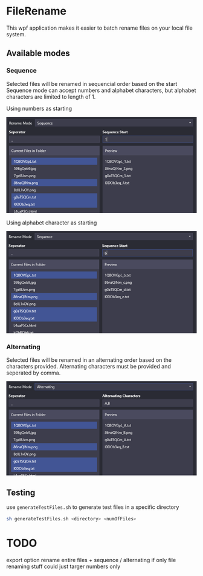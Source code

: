 # FileRename

This wpf application makes it easier to batch rename files on your local file system.

## Available modes

### Sequence

Selected files will be renamed in sequencial order based on the start
Sequence mode can accept numbers and alphabet characters, but alphabet characters are limited to length of 1.

Using numbers as starting

![sequence image numeric](images/sequence_1.PNG)

Using alphabet character as starting

![sequence image alphabet](images/sequence_2.PNG)

### Alternating

Selected files will be renamed in an alternating order based on the characters provided. Alternating characters must be provided and seperated by comma.

![alternating image](images/alternating_1.PNG)

## Testing

use `generateTestFiles.sh` to generate test files in a specific directory

```bash
sh generateTestFiles.sh <directory> <numOfFiles>
```

# TODO 

export option
rename entire files + sequence / alternating
if only file renaming stuff could just targer numbers only